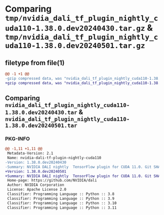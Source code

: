# Comparing `tmp/nvidia_dali_tf_plugin_nightly_cuda110-1.38.0.dev20240430.tar.gz` & `tmp/nvidia_dali_tf_plugin_nightly_cuda110-1.38.0.dev20240501.tar.gz`

## filetype from file(1)

```diff
@@ -1 +1 @@
-gzip compressed data, was "nvidia_dali_tf_plugin_nightly_cuda110-1.38.0.dev20240430.tar", last modified: Mon Apr  5 07:00:00 1993, max compression
+gzip compressed data, was "nvidia_dali_tf_plugin_nightly_cuda110-1.38.0.dev20240501.tar", last modified: Mon Apr  5 07:00:00 1993, max compression
```

## Comparing `nvidia_dali_tf_plugin_nightly_cuda110-1.38.0.dev20240430.tar` & `nvidia_dali_tf_plugin_nightly_cuda110-1.38.0.dev20240501.tar`

### PKG-INFO

```diff
@@ -1,11 +1,11 @@
 Metadata-Version: 2.1
 Name: nvidia-dali-tf-plugin-nightly-cuda110
-Version: 1.38.0.dev20240430
-Summary: NVIDIA DALI nightly  TensorFlow plugin for CUDA 11.0. Git SHA: 82983535cd65dc1ba11018b4b35dbae6e2c305d5
+Version: 1.38.0.dev20240501
+Summary: NVIDIA DALI nightly  TensorFlow plugin for CUDA 11.0. Git SHA: 80b67f93fcbd57985b35db94e9788602334ea37f
 Home-page: https://github.com/NVIDIA/dali
 Author: NVIDIA Corporation
 License: Apache License 2.0
 Classifier: Programming Language :: Python :: 3.8
 Classifier: Programming Language :: Python :: 3.9
 Classifier: Programming Language :: Python :: 3.10
 Classifier: Programming Language :: Python :: 3.11
```

